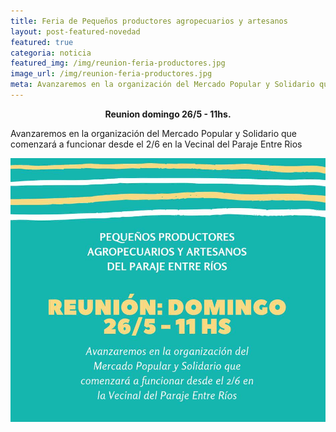 ```yaml
---
title: Feria de Pequeños productores agropecuarios y artesanos
layout: post-featured-novedad
featured: true
categoria: noticia
featured_img: /img/reunion-feria-productores.jpg
image_url: /img/reunion-feria-productores.jpg
meta: Avanzaremos en la organización del Mercado Popular y Solidario que comenzará a funcionar desde el 2/* en la Vecinal del Paraje Entre Rios
---
```


<b style="text-align: center;display: block;">
Reunion domingo 26/5 - 11hs.
</b>
<p>
    Avanzaremos en la organización del Mercado Popular y Solidario que comenzará a funcionar desde el 2/6 en la Vecinal del Paraje Entre Rios
</p>

<div style="position: relative;">
    <div class="gallery col-3">
        <a style="width: 100%;" href="/img/reunion-feria-productores.jpg" data-fancybox="images" data-srcset="/img/reunion-feria-productores.jpg" class="item-gallery">
            <img src="/img/reunion-feria-productores.jpg" />
        </a>
    </div>
</div>
